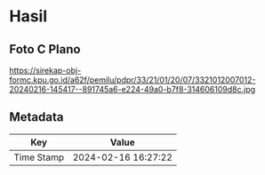 # Hasil

## Foto C Plano

https://sirekap-obj-formc.kpu.go.id/a62f/pemilu/pdpr/33/21/01/20/07/3321012007012-20240216-145417--891745a6-e224-49a0-b7f8-314606109d8c.jpg


## Metadata

| Key        | Value               |
| ---------- | ------------------- |
| Time Stamp | 2024-02-16 16:27:22 |



